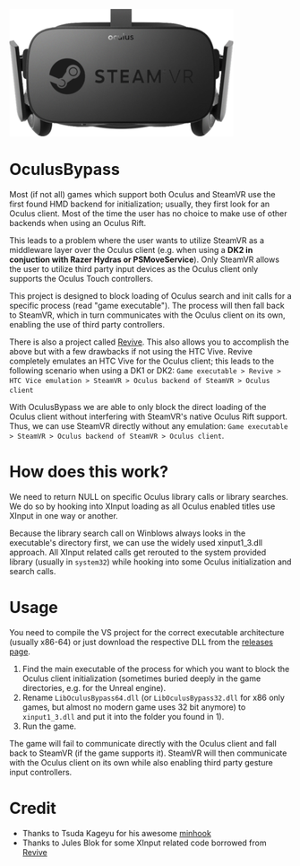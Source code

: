 ![](res/logo.png)

# OculusBypass

Most (if not all) games which support both Oculus and SteamVR use the first found HMD backend for initialization; usually, they first look for an Oculus client. Most of the time the user has no choice to make use of other backends when using an Oculus Rift.

This leads to a problem where the user wants to utilize SteamVR as a middleware layer over the Oculus client (e.g. when using a **DK2 in conjuction with Razer Hydras or PSMoveService**).
Only SteamVR allows the user to utilize third party input devices as the Oculus client only supports the Oculus Touch controllers.

This project is designed to block loading of Oculus search and init calls for a specific process (read "game executable").
The process will then fall back to SteamVR, which in turn communicates with the Oculus client on its own, enabling the use of third party controllers.

There is also a project called [Revive](https://github.com/LibreVR/Revive). This also allows you to accomplish the above but with a few drawbacks if not using the HTC Vive.
Revive completely emulates an HTC Vive for the Oculus client; this leads to the following scenario when using a DK1 or DK2: `Game executable > Revive > HTC Vice emulation > SteamVR > Oculus backend of SteamVR > Oculus client`

With OculusBypass we are able to only block the direct loading of the  Oculus client without interfering with SteamVR's native Oculus Rift support. Thus, we can use SteamVR directly without any emulation: `Game executable > SteamVR > Oculus backend of SteamVR > Oculus client`.


# How does this work?

We need to return NULL on specific Oculus library calls or library searches. We do so by hooking into XInput loading as all Oculus enabled titles use XInput in one way or another.

Because the library search call on Winblows always looks in the executable's directory first, we can use the widely used xinput1_3.dll approach.
All XInput related calls get rerouted to the system provided library (usually in `system32`) while hooking into some Oculus initialization and search calls.

# Usage

You need to compile the VS project for the correct executable architecture (usually x86-64) or just download the respective DLL from the [releases page](https://github.com/milaq/OculusBypass/releases).

1) Find the main executable of the process for which you want to block the Oculus client initialization (sometimes buried deeply in the game directories, e.g. for the Unreal engine).
2) Rename `LibOculusBypass64.dll` (or `LibOculusBypass32.dll` for x86 only games, but almost no modern game uses 32 bit anymore) to `xinput1_3.dll` and put it into the folder you found in 1).
3) Run the game.

The game will fail to communicate directly with the Oculus client and fall back to SteamVR (if the game supports it). SteamVR will then communicate with the Oculus client on its own while also enabling third party gesture input controllers.

# Credit

 * Thanks to Tsuda Kageyu for his awesome [minhook](https://github.com/TsudaKageyu/minhook)
 * Thanks to Jules Blok for some XInput related code borrowed from [Revive](https://github.com/LibreVR/Revive)
